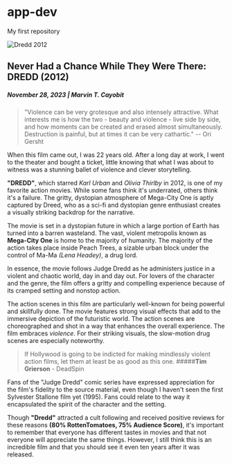 # app-dev
My first repository


![Dredd 2012](https://i0.wp.com/cultfollowing.co.uk/wp-content/uploads/2020/03/dredd-2012-review.jpg?fit=1038%2C576&ssl=1)
## Never Had a Chance While They Were There:   **DREDD (2012)** 
##### November 28, 2023 | **Marvin T. Cayobit**

> "Violence can be very grotesque and also intensely attractive. What interests me is how the two - beauty and violence - live side by side, and how moments can be created and erased almost simultaneously. 
> Destruction is painful, but at times it can be very cathartic."
> -- Ori Gersht

When this film came out, I was 22 years old. After a long day at work, I went to the theater and bought a ticket, little knowing that what I was about to witness was a stunning ballet of violence and clever storytelling.

**"DREDD"**, which starred *Karl Urban* and *Olivia Thirlby* in 2012, is one of my favorite action movies. While some fans think it's underrated, others think it's a failure. The gritty, dystopian atmosphere of Mega-City One is aptly captured by Dreed, who as a sci-fi and dystopian genre enthusiast creates a visually striking backdrop for the narrative.

The movie is set in a dystopian future in which a large portion of Earth has turned into a barren wasteland. The vast, violent metropolis known as **Mega-City One** is home to the majority of humanity. The majority of the action takes place inside Peach Trees, a sizable urban block under the control of Ma-Ma *(Lena Headey)*, a drug lord.

In essence, the movie follows Judge Dredd as he administers justice in a violent and chaotic world, day in and day out. For lovers of the character and the genre, the film offers a gritty and compelling experience because of its cramped setting and nonstop action.

The action scenes in this film are particularly well-known for being powerful and skillfully done.   The movie features strong visual effects that add to the immersive depiction of the futuristic world. The action scenes are choreographed and shot in a way that enhances the overall experience. The film embraces *violence*. For their striking visuals, the slow-motion drug scenes are especially noteworthy.

> If Hollywood is going to be indicted for making mindlessly violent action films, let them at least be as good as this one.
> #####**Tim Grierson** - DeadSpin 

Fans of the "Judge Dredd" comic series have expressed appreciation for the film's fidelity to the source material, even though I haven't seen the first Sylvester Stallone film yet (1995). Fans could relate to the way it encapsulated the spirit of the character and the setting.

Though **"Dredd"** attracted a cult following and received positive reviews for these reasons **(80% RottenTomatoes, 75% Audience Score)**, it's important to remember that everyone has different tastes in movies and that not everyone will appreciate the same things. However, I still think this is an incredible film and that you should see it even ten years after it was released.


